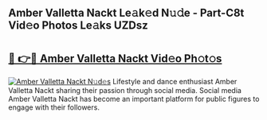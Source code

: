 ## Amber Valletta Nackt Le𝚊k𝚎d N𝚞𝚍e - Part-C8t Vid𝚎o Photos Le𝚊ks UZDsz

# <h2><a href="http://fb3va0r.evod.top/?m=Amber+Valletta+Nackt">🔗 👉🔴 Amber Valletta Nackt Vid𝚎o Ph𝚘t𝚘s</a></h2>

[![Amber Valletta Nackt N𝚞d𝚎s](https://i.imgur.com/8V9OHl7.gif)](http://fb3va0r.evod.top/?m=Amber+Valletta+Nackt)
Lifestyle and dance enthusiast Amber Valletta Nackt sharing their passion through social media. Social media Amber Valletta Nackt has become an important platform for public figures to engage with their followers. 

